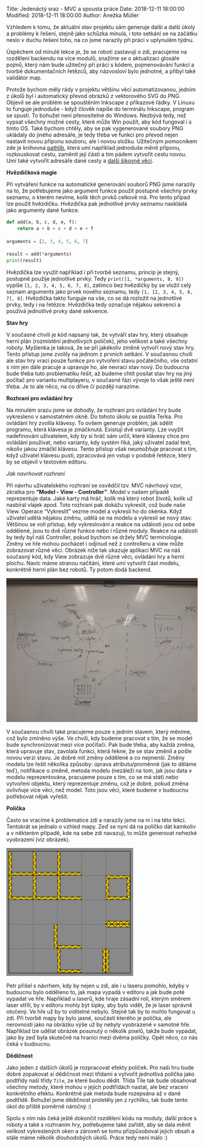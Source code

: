 Title: Jedenáctý sraz - MVC a spousta práce
Date: 2018-12-11 18:00:00
Modified: 2018-12-11 18:00:00
Author: Anežka Müller

Vzhledem k tomu, že aktuální stav projektu sám generuje další a další úkoly a problémy k řešení, stejně jako schůzka minulá, i toto setkání se na začátku neslo v duchu řešení toho, na co jsme narazily při práci v uplynulém týdnu.

Úspěchem od minulé lekce je, že se roboti zastavují o zdi, pracujeme na rozdělení backendu na více modulů, snažíme se o aktualizaci glosáře pojmů, který nám bude užitečný při práci s kódem, pojmenovávání funkcí a tvorbě dokumentačních řetězců, aby názvosloví bylo jednotné, a přibyl také validátor map. 

Protože bychom měly rády v projektu většinu věcí automatizovanou, jedním z úkolů byl i automatický převod obrázků z vektorového SVG do PNG. Objevil se ale problém se spouštěním Inkscape z příkazové řádky. V Linuxu to funguje jednoduše - když člověk napíše do terminálu Inkscape, program se spustí. To bohužel není přenositelné do Windows. Nezbývá tedy, než vypsat všechny možné cesty, které může Win použít, aby kód fungoval i s tímto OS. 
Také bychom chtěly, aby se pak vygenerované soubory PNG ukládaly do jiného adresáře, je tedy třeba ve funkci pro převod nejen nastavit novou příponu souboru, ale i novou složku.
Užitečným pomocníkem zde je knihovna [pathlib](https://docs.python.org/3/library/pathlib.html), která umí například jednoduše měnit příponu, rozkouskovat cestu, zaměnit její části a tím pádem vytvořit cestu novou. Umí také vytvořit adresáře dané cesty a [další šikovné věci](https://github.com/pyvec/cheatsheets/blob/master/pathlib/pathlib-cs.pdf).

**Hvězdičková magie**

Při vytváření funkce na automatické generování souborů PNG jsme narazily na to, že potřebujeme jako argument funkce použít postupně všechny prvky seznamu, o kterém nevíme, kolik těch prvků celkově má. Pro tento případ lze použít hvězdičku. Hvězdička pak jednotlivé prvky seznamu naskládá jako argumenty dané funkce. 
```python
def add(a, b, c, d, e, f):
    return a + b + c + d + e + f

arguments = [2, 3, 4, 5, 6, 7]

result = add(*arguments)
print(result)
```

Hvězdička lze využít například i při tvorbě seznamu, princip je stejný, postupně použije jednotlivé prvky. Tedy `print([1, *arguments, 8, 9])` vypíše `[1, 2, 3, 4, 5, 6, 7, 8]`, zatímco bez hvězdičky by se vložil celý seznam arguments jako prvek nového seznamu, tedy `[1, [2, 3, 4, 5, 6, 7], 8]`.
Hvězdička takto funguje na vše, co se dá rozložit na jednotlivé prvky, tedy i na řetězce. Hvězdička tedy označuje nějakou sekvenci a používá jednotlivé prvky dané sekvence. 

**Stav hry**

V současné chvíli je kód napsaný tak, že vytváří stav hry, který obsahuje herní plán (rozmístění jednotlivých políček), jeho velikost a také všechny roboty. Myšlenka je taková, že se při jakékoliv změně vytvoří nový stav hry. Tento přístup jsme zvolily na jednom z prvních setkání. V současnou chvíli ale stav hry vrací pouze funkce pro vytvoření stavu počátečního, vše ostatní s ním jen dále pracuje a upravuje ho, ale nevrací stav nový. Do budoucna bude třeba tuto problematiku řešit, až budeme chtít posílat stav hry na jiný počítač pro variantu multiplayeru, v současné fázi vývoje to však ještě není třeba. Je to ale něco, na co dříve či později narazíme.

**Rozhraní pro ovládání hry**

Na minulém srazu jsme se dohodly, že rozhraní pro ovládání hry bude vykresleno v samostatném okně. Do tohoto úkolu se pustila Terka. Pro ovládání hry zvolila klávesy. To ovšem generuje problém, jak sdělit programu, která klávesa je zmáčknutá. Existují dvě varianty. Lze vuyžít nadefinování uživatelem, kdy by si hráč sám určil, které klávesy chce pro ovládání používat, nebo varianty, kdy systém říká, jaký uživatel zadal text, nikoliv jakou zmáčkl klávesu. Tento přístup však neumožňuje pracovat s tím, když uživatel klávesu pustí, zpracovává jen vstup v podobě řetězce, který by se objevil v textovém editoru.

*Jak navrhovat rozhraní*

Při návrhu uživatelského rozhraní se osvědčil tzv. MVC návrhový vzor, zkratka pro **“Model - View - Controller”**.
Model v našem případě reprezentuje data. Jaké karty má hráč, kolik má který robot životů, kolik už nasbíral vlajek apod. Toto rozhraní pak dokážu vykreslit, což bude naše View. Operace “Vykreslit” vezme model a vykreslí ho do okénka. 
Když uživatel udělá nějakou změnu, udělá se na modelu a vykreslí se nový stav. Většinou se volí přístup, kdy vykreslování a reakce na události jsou od sebe oddělené, jsou to dvě různé funkce nebo i různé moduly. Reakce na události by tedy byl náš Controller, pokud bychom se držely MVC terminologie. 
Změny ve hře mohou pocházet i odjinud než z controlleru a view může zobrazovat různé věci. Obrázek níže tak ukazuje aplikaci MVC na náš současný kód, kdy View zobrazuje dvě různé věci, ovládání hry a herní plochu. Navíc máme stranou načítání, které umí vytvořit část modelu, konkrétně herní plán bez robotů. Ty potom dodá backend.

![MVC](./images/mvc.jpg)

V současnou chvíli také pracujeme pouze s jedním stavem, který měníme, což bylo zmíněno výše. Ve chvíli, kdy budeme pracovat s tím, že se model bude synchronizovat mezi více počítači. Pak bude třeba, aby každá změna, která upravuje stav, zavolala funkci, která řekne, že se stav změnil a pošle novou verzi stavu. Je dobré mít změny oddělené a co nejmenší. 
Změny modelu lze řešit několika způsoby: úprava atributu/proměnné (jak to děláme teď), notifikace o změně, metoda modelu (nezáleží na tom, jak jsou data v modelu reprezentována, pracujeme pouze s tím, co se má stát) nebo vytvoření objektu, který reprezentuje změnu, což je dobré, pokud změna ovlivňuje více věcí, než model. Toto jsou věci, které budeme v budoucnu potřebovat nějak vyřešit. 

**Políčka**

Často se vracíme k problematice zdí a narazily jsme na ni i na této lekci. Tentokrát se jednalo o vzhled mapy. Zeď se nyní dá na políčko dát kamkoliv a v některém případě, kde na sebe zdi navazují, to může generovat nehezké vyobrazení (viz obrázek). 

![zdi](./images/zed.png)

Petr přišel s návrhem, kdy by nejen u zdi, ale i u laseru pomohlo, kdyby v budoucnu bylo odděleno to, jak mapa vypadá v editoru a jak bude poté vypadat ve hře. Například u laserů, kde hraje zásadní roli, kterým směrem laser střílí, by v editoru mohly být šipky, aby bylo vidět, že je laser správně otočený. Ve hře už by to viditelné nebylo. Stejně tak by to mohlo fungovat u zdí. Při tvorbě mapy by bylo jasné, součástí kterého je políčka, ale nerovnosti jako na obrázku výše už by nebyly vyobrazené v samotné hře. Například lze udělat obrázek posunutý o několik pixelů, takže bude vypadat, jako by zeď byla skutečně na hranici mezi dvěma políčky. Opět něco, co nás čeká v budoucnu. 

**Dědičnost**

Jako jeden z dalších úkolů je rozpracovat efekty políček. Pro naši hru bude dobré zopakovat si dědičnost mezi třídami a vytvořit jednotlivá políčka jako podtřídy naší třídy `Tile`, ze které budou dědit. Třída Tile tak bude obsahovat všechny metody, které mohou v jejích podtřídách nastat, ale bez vracení konkrétního efektu. Konkrétně pak metoda bude rozepsána až v dané podtřídě. Bohužel jsme dědičnost proletěly jen z rychlíku, tak bude tento úkol do příště poměrně náročný :) 

Spolu s ním nás čeká ještě dokončit rozdělení kódu na moduly, další práce s roboty a také s rozhraním hry, potřebujeme také zařídit, aby se dala měnit velikost vykreslených oken a zároveň se tomu přizpůsoboval jejich obsah a stále máme několik dlouhodobých úkolů. Práce tedy není málo :) 
